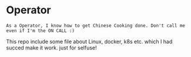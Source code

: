 # Operator


` As a Operator, I know how to get Chinese Cooking done. Don't call me even if I'm the ON CALL :) `

This repo include some file about Linux, docker, k8s etc. which I had succed make it work. just for selfuse!


